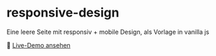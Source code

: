 # responsive-design
Eine leere Seite mit responsiv + mobile Design, als Vorlage in vanilla js

🔗 [Live-Demo ansehen](https://nora404.github.io/responsive-design/)
